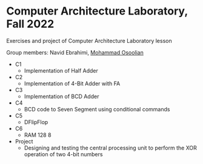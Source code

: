 # Computer Architecture Laboratory, Fall 2022
Exercises and project of Computer Architecture Laboratory lesson

Group members: Navid Ebrahimi, [Mohammad Osoolian](https://www.linkedin.com/in/mohammad-osoolian-3a6120201/)

- C1
	- Implementation of Half Adder
- C2
	- Implementation of 4-Bit Adder with FA
- C3
	- Implementation of BCD Adder
- C4
	- BCD code to Seven Segment using conditional commands
- C5
	- DFlipFlop
- C6
	- RAM 128 8
- Project
	- Designing and testing the central processing unit to perform the XOR operation of two 4-bit numbers